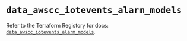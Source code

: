 # `data_awscc_iotevents_alarm_models`

Refer to the Terraform Registory for docs: [`data_awscc_iotevents_alarm_models`](https://registry.terraform.io/providers/hashicorp/awscc/0.70.0/docs/data-sources/iotevents_alarm_models).
